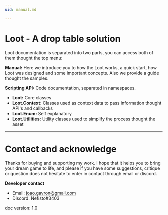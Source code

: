 ```yaml
---
uid: manual.md

---
```


# Loot - A drop table solution

Loot documentation is separated into two parts, you can access both of them thought the top menu:

**Manual:** Here we introduce you to how the Loot works, a quick start, how Loot was designed and some important concepts. Also we provide a guide thought the samples.

**Scripting API:** Code documentation, separated in namespaces.

* **Loot:** Core classes
* **Loot.Context:** Classes used as context data to pass information thought API's and callbacks
* **Loot.Enum:** Self explanatory
* **Loot.Utilities:** Utility classes used to simplify the process thought the asset

---

# Contact and acknowledge

Thanks for buying and supporting my work. I hope that it helps you to bring your dream game to life, and please if you have some suggestions, critique or question does not hesitate to enter in contact through email or discord.

**Developer contact**

* Email: joao.gavron@gmail.com
* Discord: Nefisto#3403

doc version: 1.0
